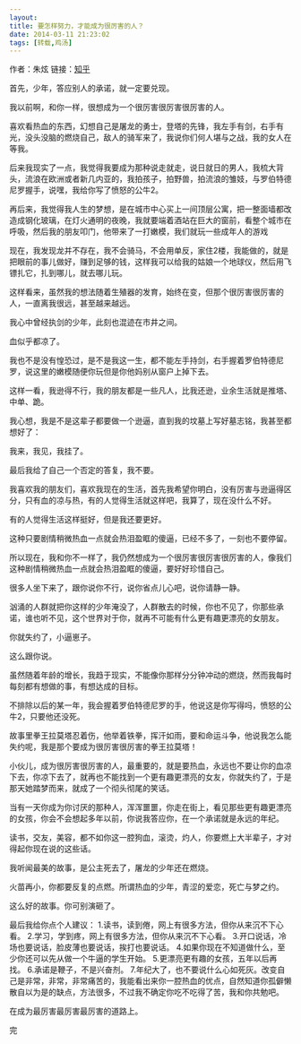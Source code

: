 ```yaml
---
layout: 
title: 要怎样努力，才能成为很厉害的人？
date: 2014-03-11 21:23:02
tags: [转载,鸡汤]
---
```


作者：朱炫 链接：[知乎](https://www.zhihu.com/question/22921426/answer/23330366)

首先，少年，答应别人的承诺，就一定要兑现。

我以前啊，和你一样，很想成为一个很厉害很厉害很厉害的人。
<!--more-->
喜欢看热血的东西，幻想自己是屠龙的勇士，登塔的先锋，我左手有剑，右手有光，没头没脑的燃烧自己，敌人的骑军来了，我说你们何人堪与之战，我的女人在等我。

后来我现实了一点，我觉得我要成为那种说走就走，说日就日的男人，我梳大背头，流浪在欧洲或者新几内亚的，我拍孩子，拍野兽，拍流浪的雏妓，与罗伯特德尼罗握手，说嘿，我给你写了愤怒的公牛2。

再后来，我觉得我人生的梦想，是在城市中心买上一间顶层公寓，把一整面墙都改造成钢化玻璃，在灯火通明的夜晚，我就要端着酒站在巨大的窗前，看整个城市在呼吸，然后我的朋友叩门，他带来了一打嫩模，我们就玩一些成年人的游戏

现在，我发现龙并不存在，我不会骑马，不会用单反，家住2楼，我能做的，就是把眼前的事儿做好，赚到足够的钱，这样我可以给我的姑娘一个地球仪，然后用飞镖扎它，扎到哪儿，就去哪儿玩。

这样看来，虽然我的想法随着生殖器的发育，始终在变，但那个很厉害很厉害的人，一直离我很远，甚至越来越远。

我心中曾经执剑的少年，此刻也混迹在市井之间。

血似乎都凉了。

我也不是没有惶恐过，是不是我这一生，都不能左手持剑，右手握着罗伯特德尼罗，说这里的嫩模随便你玩但是你他妈别从窗户上掉下去。

这样一看，我逊得不行，我的朋友都是一些凡人，比我还逊，业余生活就是推塔、中单、跪。

我心想，我是不是这辈子都要做一个逊逼，直到我的坟墓上写好墓志铭，我甚至都想好了：

我来，我见，我挂了。

最后我给了自己一个否定的答复，我不要。

我喜欢我的朋友们，喜欢我现在的生活，首先我希望你明白，没有厉害与逊逼得区分，只有血的凉与热，有的人觉得生活就这样吧，我算了，现在没什么不好。

有的人觉得生活这样挺好，但是我还要更好。

这种只要剧情稍微热血一点就会热泪盈眶的傻逼，已经不多了，一刻也不要停留。

所以现在，我和你不一样了，我仍然想成为一个很厉害很厉害很厉害的人，像我们这种剧情稍微热血一点就会热泪盈眶的傻逼，要好好珍惜自己。

很多人坐下来了，跟你说你不行，说你省点儿心吧，说你请静一静。

汹涌的人群就把你这样的少年淹没了，人群散去的时候，你也不见了，你那些承诺，谁也听不见，这个世界对于你，就再不可能有什么更有趣更漂亮的女朋友。

你就失约了，小逼崽子。

这么跟你说。

虽然随着年龄的增长，我趋于现实，不能像你那样分分钟冲动的燃烧，然而我每时每刻都有想做的事，有想达成的目标。

不排除以后的某一年，我会握着罗伯特德尼罗的手，他说这是你写得吗，愤怒的公牛2，只要他还没死。

故事里拳王拉莫塔忍着伤，他举着铁拳，挥汗如雨，要和命运斗争，他说我怎么能失约呢，我是那个要成为很厉害很厉害的拳王拉莫塔！

小伙儿，成为很厉害很厉害的人，最重要的，就是要热血，永远也不要让你的血凉下去，你凉下去了，就再也不能找到一个更有趣更漂亮的女友，你就失约了，于是那天她踏梦而来，就成了一个彻头彻尾的笑话。

当有一天你成为你讨厌的那种人，浑浑噩噩，你走在街上，看见那些更有趣更漂亮的女孩，你会不会想起多年以前，你说我答应你，在一个承诺就是永远的年纪。

读书，交友，美容，都不如你这一腔狗血，滚烫，灼人，你要燃上大半辈子，才对得起你现在说的这些话。

我听闻最美的故事，是公主死去了，屠龙的少年还在燃烧。

火苗再小，你都要反复的点燃。所谓热血的少年，青涩的爱恋，死亡与梦之约。

这么好的故事。你可别演砸了。

最后我给你点个人建议：
1.读书，读到倦，网上有很多方法，但你从来沉不下心看。
2.学习，学到疼，网上有很多方法，但你从来沉不下心看。
3.开口说话，冷场也要说话，脸皮薄也要说话，挨打也要说话。
4.如果你现在不知道做什么，至少你还可以先从做一个牛逼的学生开始。
5.更漂亮更有趣的女孩，五年以后再找。
6.承诺是鞭子，不是兴奋剂。
7.年纪大了，也不要说什么心如死灰。改变自己是非常，非常，非常痛苦的，我能看出来你一腔热血的优点，自然知道你孤僻懒散自以为是的缺点，方法很多，不过我不确定你吃不吃得了苦，我和你共勉吧。

在成为最厉害最厉害最厉害的道路上。

完



  [1]: https://www.zhihu.com/question/22921426/answer/23330366